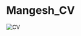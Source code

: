 # Mangesh_CV
![CV](https://github.com/mangeshdamre/Mangesh_CV/blob/main/Mangesh_Damre_Resume.pdf, "MD_CV")
<object data="https://github.com/mangeshdamre/Mangesh_CV/blob/main/Mangesh_Damre_Resume.pdf" type="application/pdf" width="100%"> 
</object>
